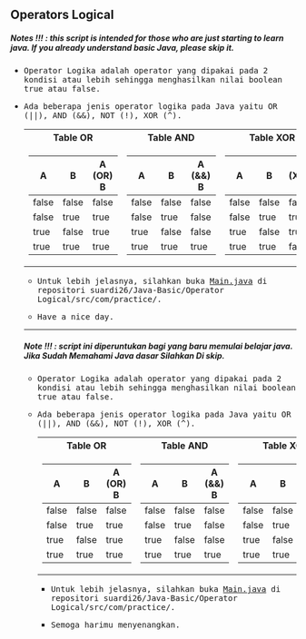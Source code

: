 ## Operators Logical
##### Notes !!! : this script is intended for those who are just starting to learn java. If you already understand basic Java, please skip it.

- <samp>Operator Logika adalah operator yang dipakai pada 2 kondisi atau lebih sehingga menghasilkan nilai boolean true atau false.</samp>

- <samp>Ada beberapa jenis operator logika pada Java yaitu OR (||), AND (&&), NOT (!), XOR (^).</samp>
   
   <table>
   <tr>
      <th align="center">Table OR</th>
      <th align="center">Table AND</th>
      <th align="center">Table XOR</th>
      <th align="center">Table NOT</th>
   </tr>
   <tr>

   <td>

   | A | B | A (OR) B |
   |--|--|--|
   | false | false | false |
   | false | true | true |
   | true | false | true |
   | true | true | true |
   </td>
   <td>

   | A | B | A (&&) B |
   |--|--|--|
   | false | false | false |
   | false | true | false |
   | true | false | false |
   | true | true | true |

   </td>
   
   <td>

   | A | B | A (XOR) B |
   |--|--|--|
   | false | false | false |
   | false | true | true |
   | true | false | true |
   | true | true | false |
   </td>
      
   <td>
      
   | A | (!) A |
   |--|--|
   | false | true |
   | true | false |
  
   </td>
   </tr>

</table>
        
- <samp>Untuk lebih jelasnya, silahkan buka [Main.java](https://github.com/suardi26/Java-Basic/blob/main/Operator%20Logical/src/com/practice/Main.java) di repositori suardi26/Java-Basic/Operator Logical/src/com/practice/.</samp>

- <samp>Have a nice day.</samp>

---

##### Note !!! : script ini diperuntukan bagi yang baru memulai belajar java. Jika Sudah Memahami Java dasar Silahkan Di skip.

- <samp>Operator Logika adalah operator yang dipakai pada 2 kondisi atau lebih sehingga menghasilkan nilai boolean true atau false.</samp>

- <samp>Ada beberapa jenis operator logika pada Java yaitu OR (||), AND (&&), NOT (!), XOR (^).</samp>

   <table>
   <tr>
      <th align="center">Table OR</th>
      <th align="center">Table AND</th>
      <th align="center">Table XOR</th>
      <th align="center">Table NOT</th>
   </tr>
   <tr>

   <td>

   | A | B | A (OR) B |
   |--|--|--|
   | false | false | false |
   | false | true | true |
   | true | false | true |
   | true | true | true |
   </td>
   <td>

   | A | B | A (&&) B |
   |--|--|--|
   | false | false | false |
   | false | true | false |
   | true | false | false |
   | true | true | true |

   </td>
   
   <td>

   | A | B | A (XOR) B |
   |--|--|--|
   | false | false | false |
   | false | true | true |
   | true | false | true |
   | true | true | false |
   </td>
      
   <td>
      
   | A | (!) A |
   |--|--|
   | false | true |
   | true | false |
  
   </td>
   </tr>

</table>
        
- <samp>Untuk lebih jelasnya, silahkan buka [Main.java](https://github.com/suardi26/Java-Basic/blob/main/Operator%20Logical/src/com/practice/Main.java) di repositori suardi26/Java-Basic/Operator Logical/src/com/practice/.</samp>

- <samp>Semoga harimu menyenangkan.</samp>

